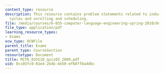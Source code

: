 ```yaml
---
content_type: resource
description: This resource contains problem statements related to induction variables,
  cycles and unrolling and scheduling.
file: /media/courses/6-035-computer-language-engineering-spring-2010/8cc05fc001e42b4b4e50ef68ff8a4dbc_MIT6_035S10_quiz03_2009.pdf
file_type: application/pdf
learning_resource_types:
- Exams
ocw_type: OCWFile
parent_title: Exams
parent_type: CourseSection
resourcetype: Document
title: MIT6_035S10_quiz03_2009.pdf
uid: 8cc05fc0-01e4-2b4b-4e50-ef68ff8a4dbc
---
```

